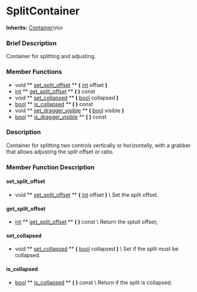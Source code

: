 #  SplitContainer  
**Inherits:** [Container](class_container)\\n\\n
###  Brief Description  
Container for splitting and adjusting.

###  Member Functions 
  * void  ** [set_split_offset](#set_split_offset) **  **(** [int](class_int) offset  **)**
  * [int](class_int)  ** [get_split_offset](#get_split_offset) **  **(** **)** const
  * void  ** [set_collapsed](#set_collapsed) **  **(** [bool](class_bool) collapsed  **)**
  * [bool](class_bool)  ** [is_collapsed](#is_collapsed) **  **(** **)** const
  * void  ** [set_dragger_visible](#set_dragger_visible) **  **(** [bool](class_bool) visible  **)**
  * [bool](class_bool)  ** [is_dragger_visible](#is_dragger_visible) **  **(** **)** const

###  Description  
Container for splitting two controls vertically or horizontally, with a grabber that allows adjusting the split offset or ratio.

###  Member Function Description  
#### <a name="set_split_offset">set_split_offset</a>
  * void  ** [set_split_offset](#set_split_offset) **  **(** [int](class_int) offset  **)**
\\
Set the split offset.
#### <a name="get_split_offset">get_split_offset</a>
  * [int](class_int)  ** [get_split_offset](#get_split_offset) **  **(** **)** const
\\
Return the spluit offset;
#### <a name="set_collapsed">set_collapsed</a>
  * void  ** [set_collapsed](#set_collapsed) **  **(** [bool](class_bool) collapsed  **)**
\\
Set if the split must be collapsed.
#### <a name="is_collapsed">is_collapsed</a>
  * [bool](class_bool)  ** [is_collapsed](#is_collapsed) **  **(** **)** const
\\
Return if the split is collapsed;

